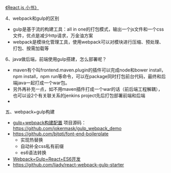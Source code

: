 [《React.js 小书》](http://huziketang.com/books/react/)


4、webpack和gulp的区别

- gulp是基于流的构建工具：all in one的打包模式，输出一个js文件和一个css文件，优点是减少http请求，万金油方案
- webpack是模块化管理工具，使用webpack可以对模块进行压缩、预处理、打包、按需加载等

6、java做后端，前端使用gulp搭建，怎么部署呢？

- maven有个叫frontend.maven.plugin的插件可以完成node和bower install，npm install，npm run等命令，可以在package同时打包前台代码，最终和后端java一起打成一个war包。
- 另外再补充一点，如不用maven插件打成一个war的话（前后端工程解耦），也可以设2个有关联关系的jenkins project先后打包部署前端和后端
- 
五、webpack+gulp构建

- [gulp+webpack构建配置](http://www.cnblogs.com/maskmtj/archive/2016/07/21/5597307.html)
项目源码：https://github.com/jokermask/gulp_webpack_demo
- https://github.com/bjtqti/font-end-boilerplate
  - 实现热替换
  - 自动补全css私有前缀
  - es6语法转换
- [Webpack+Gulp+React+ES6开发](http://www.cnblogs.com/xbcq/p/5422753.html)
- https://github.com/liady/react-webpack-gulp-starter


